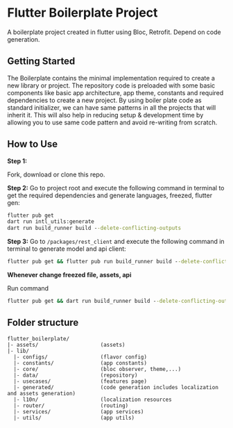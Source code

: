 # Flutter Boilerplate Project

A boilerplate project created in flutter using Bloc, Retrofit. Depend on code generation.

## Getting Started

The Boilerplate contains the minimal implementation required to create a new library or project. The
repository code is preloaded with some basic components like basic app architecture, app theme,
constants and required dependencies to create a new project. By using boiler plate code as standard
initializer, we can have same patterns in all the projects that will inherit it. This will also help
in reducing setup & development time by allowing you to use same code pattern and avoid re-writing
from scratch.

## How to Use

**Step 1:**

Fork, download or clone this repo.

**Step 2:**
Go to project root and execute the following command in terminal to get the required dependencies
and generate languages, freezed, flutter gen:

```cmd
flutter pub get
dart run intl_utils:generate
dart run build_runner build --delete-conflicting-outputs
```

**Step 3:**
Go to `/packages/rest_client` and execute the following command in terminal to generate model and
api client:

```cmd
flutter pub get && flutter pub run build_runner build --delete-conflicting-outputs
```

**Whenever change freezed file, assets, api**

Run command

```cmd
flutter pub get && dart run build_runner build --delete-conflicting-outputs
```

## Folder structure

```
flutter_boilerplate/
|- assets/                    (assets)
|- lib/
  |- configs/                 (flavor config)
  |- constants/               (app constants)
  |- core/                    (bloc observer, theme,...)
  |- data/                    (repository)
  |- usecases/                (features page)
  |- generated/               (code generation includes localization and assets generation)
  |- l10n/                    (localization resources
  |- router/                  (routing)
  |- services/                (app services)
  |- utils/                   (app utils)

```